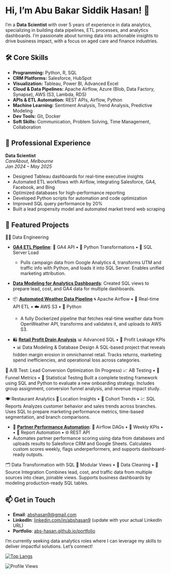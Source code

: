 
<!--
**Learner0112/Learner0112** is a ✨ _special_ ✨ repository because its `README.md` (this file) appears on your GitHub profile.

Here are some ideas to get you started:

- 🔭 I’m currently working on ...
- 🌱 I’m currently learning ...
- 👯 I’m looking to collaborate on ...
- 🤔 I’m looking for help with ...
- 💬 Ask me about ...
- 📫 How to reach me: ...
- 😄 Pronouns: ...
- ⚡ Fun fact: ...
-->


# Hi, I’m Abu Bakar Siddik Hasan! 👋

I’m a **Data Scientist** with over 5 years of experience in data analytics, specializing in building data pipelines, ETL processes, and analytics dashboards. I’m passionate about turning data into actionable insights to drive business impact, with a focus on aged care and finance industries.

## 🛠️ Core Skills

- **Programming:** Python, R, SQL  
- **CRM Platforms:** Salesforce, HubSpot  
- **Visualization:** Tableau, Power BI, Advanced Excel  
- **Cloud & Data Pipelines:** Apache Airflow, Azure (Blob, Data Factory, Synapse), AWS (S3, Lambda, RDS)  
- **APIs & ETL Automation:** REST APIs, Airflow, Python  
- **Machine Learning:** Sentiment Analysis, Trend Analysis, Predictive Modeling  
- **Dev Tools:** Git, Docker  
- **Soft Skills:** Communication, Problem Solving, Time Management, Collaboration  


## 💼 Professional Experience

**Data Scientist**  
*CareAbout, Melbourne*  
_Jan 2024 – May 2025_
- Designed Tableau dashboards for real-time executive insights
- Automated ETL workflows with Airflow, integrating Salesforce, GA4, Facebook, and Bing
- Optimized databases for high-performance reporting
- Developed Python scripts for automation and code optimization
- Improved SQL query performance by 20%
- Built a lead propensity model and automated market trend web scraping

## 🌟 Featured Projects

👨‍💻 Data Engineering

- **[GA4 ETL Pipeline](https://github.com/abs-hasan/GA4-ETL-Pipeline)**: 🔗 GA4 API • 🐍 Python Transformations • 🧮 SQL Server Load
  - Pulls campaign data from Google Analytics 4, transforms UTM and traffic info with Python, and loads it into SQL Server. Enables unified marketing attribution.
- **[Data Modeling for Analytics Dashboards](https://github.com/abs-hasan/Data-Modeling-for-Analytics-Dashboards)**: Created SQL views to prepare lead, cost, and GA4 data for multiple dashboards.

- 📦 **[Automated Weather Data Pipeline](https://github.com/abs-hasan/automated-weather-data-pipeline)** 🌀 Apache Airflow • 🧪 Real-time API ETL • ☁️ AWS S3 • 🐍 Python
  - A fully Dockerized pipeline that fetches real-time weather data from OpenWeather API, transforms and validates it, and uploads to AWS S3.
  

- 🛍️ **[Retail Profit Drain Analysis](https://github.com/abs-hasan/Retail-Profit-Drain_Analysis)**
  📊 Advanced SQL • 🧾 Profit Leakage KPIs •  📊 Data Modeling & Database Design
  A SQL-based project that reveals hidden margin erosion in omnichannel retail. Tracks returns, marketing spend inefficiencies, and operational loss across categories.

🧪 A/B Test: Lead Conversion Optimization (In Progress)
  📈 AB Testing • 🎯 Funnel Metrics • 🧮 Statistical Testing
  Built a complete testing framework using SQL and Python to evaluate a new onboarding strategy. Includes group assignment, conversion funnel analysis, and revenue impact study.

🍽️ Restaurant Analytics
📍 Location Insights • 📅 Cohort Trends • 💹 SQL Reports
Analyzes customer behavior and sales trends across branches. Uses SQL to prepare marketing performance metrics, time-based segmentation, and branch comparisons.

- 🤝 **[Partner Performance Automation](https://github.com/abs-hasan/Partner-Performance-Automation)**: 🧩 Airflow DAGs • 📌 Weekly KPIs •  • 🔗 Report Automation • 🌐 REST API
 - Automates partner performance scoring using data from databases and uploads results to Salesforce CRM and Google Sheets. Calculates custom scores weekly, flags underperformers, and supports dashboard-ready outputs.


🗂️ Data Transformation with SQL
🧮 Modular Views • 🧼 Data Cleaning • 🔗 Source Integration
Combines lead, cost, and traffic data from multiple sources into clean, joinable views. Supports business dashboards by modeling production-ready SQL tables.

## 📫 Get in Touch
- **Email**: abshasan9@gmail.com
- **LinkedIn**: [linkedin.com/in/abshasan9](https://linkedin.com/in/abshasan) (update with your actual LinkedIn URL)
- **Portfolio**: [abs-hasan.github.io/portfolio](https://abs-hasan.github.io/portfolio)

I’m currently seeking data analytics roles where I can leverage my skills to deliver impactful solutions. Let’s connect!

[![Top Langs](https://github-readme-stats.vercel.app/api/top-langs/?username=abs-hasan&layout=compact&theme=radical&hide=swift,c%23)](https://github.com/abs-hasan/github-readme-stats)

![Profile Views](https://komarev.com/ghpvc/?username=abs-hasan)


